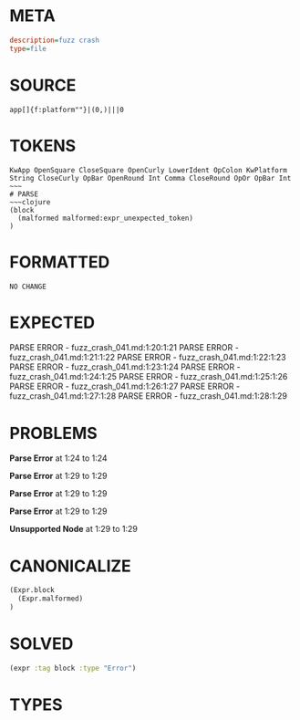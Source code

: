 # META
~~~ini
description=fuzz crash
type=file
~~~
# SOURCE
~~~roc
app[]{f:platform""}|(0,)|||0
~~~
# TOKENS
~~~text
KwApp OpenSquare CloseSquare OpenCurly LowerIdent OpColon KwPlatform String CloseCurly OpBar OpenRound Int Comma CloseRound OpOr OpBar Int ~~~
# PARSE
~~~clojure
(block
  (malformed malformed:expr_unexpected_token)
)
~~~
# FORMATTED
~~~roc
NO CHANGE
~~~
# EXPECTED
PARSE ERROR - fuzz_crash_041.md:1:20:1:21
PARSE ERROR - fuzz_crash_041.md:1:21:1:22
PARSE ERROR - fuzz_crash_041.md:1:22:1:23
PARSE ERROR - fuzz_crash_041.md:1:23:1:24
PARSE ERROR - fuzz_crash_041.md:1:24:1:25
PARSE ERROR - fuzz_crash_041.md:1:25:1:26
PARSE ERROR - fuzz_crash_041.md:1:26:1:27
PARSE ERROR - fuzz_crash_041.md:1:27:1:28
PARSE ERROR - fuzz_crash_041.md:1:28:1:29
# PROBLEMS
**Parse Error**
at 1:24 to 1:24

**Parse Error**
at 1:29 to 1:29

**Parse Error**
at 1:29 to 1:29

**Parse Error**
at 1:29 to 1:29

**Unsupported Node**
at 1:29 to 1:29

# CANONICALIZE
~~~clojure
(Expr.block
  (Expr.malformed)
)
~~~
# SOLVED
~~~clojure
(expr :tag block :type "Error")
~~~
# TYPES
~~~roc
~~~
